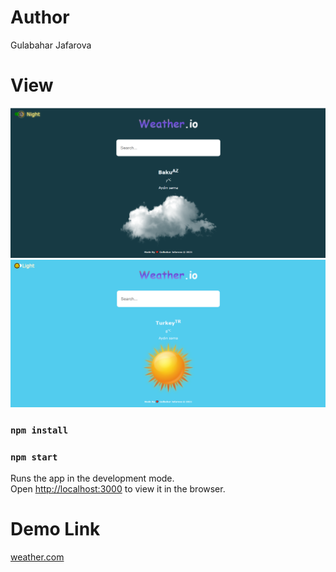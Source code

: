 # Author

Gulabahar Jafarova

# View

<img src="https://github.com/jafarovagulbahar/weather-app/blob/master/src/img/baku.jpg" alt=" Baku Weather" />
<img src="https://github.com/jafarovagulbahar/weather-app/blob/master/src/img/turkey.jpg" alt=" Turkey Weather" />

### `npm install`

### `npm start`

Runs the app in the development mode.\
Open [http://localhost:3000](http://localhost:3000) to view it in the browser.


# Demo Link

<a href="https://wwweather.netlify.app">weather.com</a>
